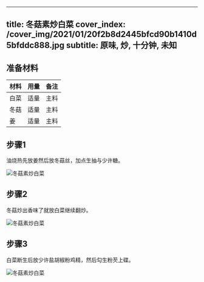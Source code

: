 
---
title: 冬菇素炒白菜
cover_index: /cover_img/2021/01/20f2b8d2445bfcd90b1410d5bfddc888.jpg
subtitle: 原味, 炒, 十分钟, 未知
---

## 准备材料

| 材料     | 用量 | 备注|
| ------- | ----- | --- |
| 白菜 | 适量| 主料 |
| 冬菇 | 适量| 主料 |
| 姜 | 适量| 主料 |

## 步骤1

油烧热先放姜然后放冬菇丝，加点生抽与少许糖。

![冬菇素炒白菜](https://i8.meishichina.com/attachment/recipe/201010/201010120922068.jpg?x-oss-process=style/p320) 

## 步骤2

冬菇炒出香味了就放白菜继续翻炒。

![冬菇素炒白菜](https://i8.meishichina.com/attachment/recipe/201010/201010120924289.jpg?x-oss-process=style/p320) 

## 步骤3

白菜断生后放少许盐胡椒粉鸡精，然后勾生粉芡上碟。

![冬菇素炒白菜](https://i8.meishichina.com/attachment/recipe/201010/201010120925422.jpg?x-oss-process=style/p320) 

